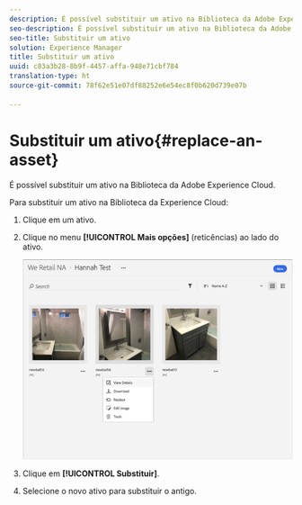 ```yaml
---
description: É possível substituir um ativo na Biblioteca da Adobe Experience Cloud.
seo-description: É possível substituir um ativo na Biblioteca da Adobe Experience Cloud.
seo-title: Substituir um ativo
solution: Experience Manager
title: Substituir um ativo
uuid: c83a3b28-8b9f-4457-affa-948e71cbf784
translation-type: ht
source-git-commit: 78f62e51e07df88252e6e54ec8f0b620d739e07b

---
```



# Substituir um ativo{#replace-an-asset}

É possível substituir um ativo na Biblioteca da Adobe Experience Cloud.

Para substituir um ativo na Biblioteca da Experience Cloud:

1. Clique em um ativo.
1. Clique no menu **[!UICONTROL Mais opções]** (reticências) ao lado do ativo.

   ![](assets/library_asset_options.png)

1. Clique em **[!UICONTROL Substituir]**.
1. Selecione o novo ativo para substituir o antigo.

